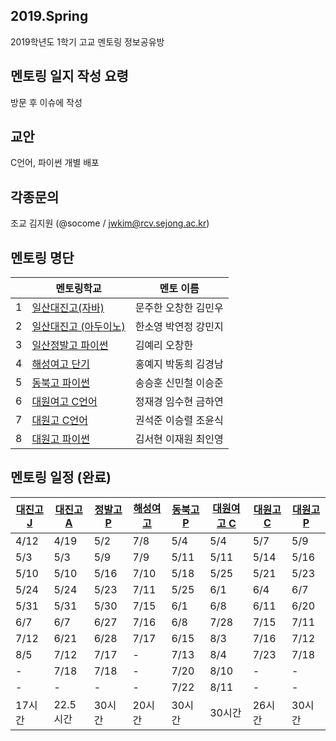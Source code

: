## 2019.Spring
2019학년도 1학기 고교 멘토링 정보공유방

## 멘토링 일지 작성 요령
방문 후 이슈에 작성

## 교안
C언어, 파이썬 개별 배포

## 각종문의
조교 김지원 (@socome / jwkim@rcv.sejong.ac.kr)

## 멘토링 명단
| | 멘토링학교| 멘토 이름 |
|--|--|--|
|1|	[일산대진고(자바)](https://github.com/swmentoring/2019.Spring/issues/1)	|문주한	오창한	김민우|
|2|	[일산대진고 (아두이노)](https://github.com/swmentoring/2019.Spring/issues/2)	|한소영	박연정	강민지|
|3|	[일산정발고 파이썬](https://github.com/swmentoring/2019.Spring/issues/3)	|김예리	오창한	|
|4|	[해성여고 단기](https://github.com/swmentoring/2019.Spring/issues/4)	|홍예지	박동희	김경남|
|5|	[동북고 파이썬](https://github.com/swmentoring/2019.Spring/issues/5)	|송승훈	신민철	이승준|
|6|	[대원여고 C언어](https://github.com/swmentoring/2019.Spring/issues/7)	|정재경	임수현	금하연|
|7|	[대원고 C언어](https://github.com/swmentoring/2019.Spring/issues/8)	|권석준	이승렬	조윤식|
|8|	[대원고 파이썬](https://github.com/swmentoring/2019.Spring/issues/9)	|김서현	이재원	최인영|

## 멘토링 일정 (완료) 

|[대진고 J](https://github.com/swmentoring/2019.Spring/issues/1)|[대진고 A](https://github.com/swmentoring/2019.Spring/issues/2)|[정발고 P](https://github.com/swmentoring/2019.Spring/issues/3)|[해성여고](https://github.com/swmentoring/2019.Spring/issues/4)|[동북고 P](https://github.com/swmentoring/2019.Spring/issues/5)|[대원여고 C](https://github.com/swmentoring/2019.Spring/issues/7)|[대원고  C](https://github.com/swmentoring/2019.Spring/issues/8)|[대원고 P](https://github.com/swmentoring/2019.Spring/issues/9)|
|------------|------------|------------|------------|------------|------------|------------|------------|
|4/12|4/19|5/2|7/8|5/4|5/4|5/7|5/9|
|5/3|5/3|5/9|7/9|5/11|5/11|5/14|5/16|
|5/10|5/10|5/16|7/10|5/18|5/25|5/21|5/23|
|5/24|5/24|5/23|7/11|5/25|6/1|6/4|6/7|
|5/31|5/31|5/30|7/15|6/1|6/8|6/11|6/20|
|6/7|6/7|6/27|7/16|6/8|7/28|7/15|7/11|
|7/12|6/21|6/28|7/17|6/15|8/3|7/16|7/12|
|8/5|7/12|7/17|-|7/13|8/4|7/23|7/18|
|-|7/18|7/18|-|7/20|8/10|-|-|
|-|-|-|-|7/22|8/11|-|-|
|17시간|22.5시간|30시간|20시간|30시간|30시간|26시간|30시간|
